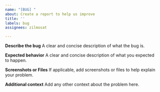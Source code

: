 ```yaml
---
name: "[BUG] "
about: Create a report to help us improve
title: ''
labels: bug
assignees: zilmosat

---
```


**Describe the bug**
A clear and concise description of what the bug is.

**Expected behavior**
A clear and concise description of what you expected to happen.

**Screenshots or Files**
If applicable, add screenshots or files to help explain your problem.

**Additional context**
Add any other context about the problem here.
